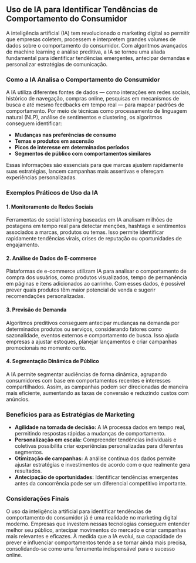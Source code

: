## Uso de IA para Identificar Tendências de Comportamento do Consumidor

A inteligência artificial (IA) tem revolucionado o marketing digital ao permitir que empresas coletem, processem e interpretem grandes volumes de dados sobre o comportamento do consumidor. Com algoritmos avançados de machine learning e análise preditiva, a IA se tornou uma aliada fundamental para identificar tendências emergentes, antecipar demandas e personalizar estratégias de comunicação.

### Como a IA Analisa o Comportamento do Consumidor

A IA utiliza diferentes fontes de dados — como interações em redes sociais, histórico de navegação, compras online, pesquisas em mecanismos de busca e até mesmo feedbacks em tempo real — para mapear padrões de comportamento. Por meio de técnicas como processamento de linguagem natural (NLP), análise de sentimentos e clustering, os algoritmos conseguem identificar:

- **Mudanças nas preferências de consumo**
- **Temas e produtos em ascensão**
- **Picos de interesse em determinados períodos**
- **Segmentos de público com comportamentos similares**

Essas informações são essenciais para que marcas ajustem rapidamente suas estratégias, lancem campanhas mais assertivas e ofereçam experiências personalizadas.

### Exemplos Práticos de Uso da IA

#### 1. Monitoramento de Redes Sociais

Ferramentas de social listening baseadas em IA analisam milhões de postagens em tempo real para detectar menções, hashtags e sentimentos associados a marcas, produtos ou temas. Isso permite identificar rapidamente tendências virais, crises de reputação ou oportunidades de engajamento.

#### 2. Análise de Dados de E-commerce

Plataformas de e-commerce utilizam IA para analisar o comportamento de compra dos usuários, como produtos visualizados, tempo de permanência em páginas e itens adicionados ao carrinho. Com esses dados, é possível prever quais produtos têm maior potencial de venda e sugerir recomendações personalizadas.

#### 3. Previsão de Demanda

Algoritmos preditivos conseguem antecipar mudanças na demanda por determinados produtos ou serviços, considerando fatores como sazonalidade, eventos externos e comportamento de busca. Isso ajuda empresas a ajustar estoques, planejar lançamentos e criar campanhas promocionais no momento certo.

#### 4. Segmentação Dinâmica de Público

A IA permite segmentar audiências de forma dinâmica, agrupando consumidores com base em comportamentos recentes e interesses compartilhados. Assim, as campanhas podem ser direcionadas de maneira mais eficiente, aumentando as taxas de conversão e reduzindo custos com anúncios.

### Benefícios para as Estratégias de Marketing

- **Agilidade na tomada de decisão:** A IA processa dados em tempo real, permitindo respostas rápidas a mudanças de comportamento.
- **Personalização em escala:** Compreender tendências individuais e coletivas possibilita criar experiências personalizadas para diferentes segmentos.
- **Otimização de campanhas:** A análise contínua dos dados permite ajustar estratégias e investimentos de acordo com o que realmente gera resultados.
- **Antecipação de oportunidades:** Identificar tendências emergentes antes da concorrência pode ser um diferencial competitivo importante.

### Considerações Finais

O uso da inteligência artificial para identificar tendências de comportamento do consumidor já é uma realidade no marketing digital moderno. Empresas que investem nessas tecnologias conseguem entender melhor seu público, antecipar movimentos do mercado e criar campanhas mais relevantes e eficazes. À medida que a IA evolui, sua capacidade de prever e influenciar comportamentos tende a se tornar ainda mais precisa, consolidando-se como uma ferramenta indispensável para o sucesso online.